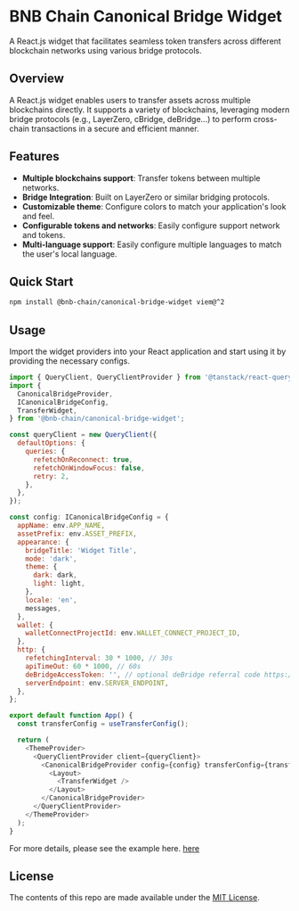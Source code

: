 # BNB Chain Canonical Bridge Widget

A React.js widget that facilitates seamless token transfers across different blockchain networks
using various bridge protocols.

## Overview

A React.js widget enables users to transfer assets across multiple blockchains directly. It supports
a variety of blockchains, leveraging modern bridge protocols (e.g., LayerZero, cBridge, deBridge...)
to perform cross-chain transactions in a secure and efficient manner.

## Features

- **Multiple blockchains support**: Transfer tokens between multiple networks.
- **Bridge Integration**: Built on LayerZero or similar bridging protocols.
- **Customizable theme**: Configure colors to match your application's look and feel.
- **Configurable tokens and networks**: Easily configure support network and tokens.
- **Multi-language support**: Easily configure multiple languages to match the user's local
  language.

## Quick Start

```bash
npm install @bnb-chain/canonical-bridge-widget viem@^2
```

## Usage

Import the widget providers into your React application and start using it by providing the
necessary configs.

```javascript
import { QueryClient, QueryClientProvider } from '@tanstack/react-query';
import {
  CanonicalBridgeProvider,
  ICanonicalBridgeConfig,
  TransferWidget,
} from '@bnb-chain/canonical-bridge-widget';

const queryClient = new QueryClient({
  defaultOptions: {
    queries: {
      refetchOnReconnect: true,
      refetchOnWindowFocus: false,
      retry: 2,
    },
  },
});

const config: ICanonicalBridgeConfig = {
  appName: env.APP_NAME,
  assetPrefix: env.ASSET_PREFIX,
  appearance: {
    bridgeTitle: 'Widget Title',
    mode: 'dark',
    theme: {
      dark: dark,
      light: light,
    },
    locale: 'en',
    messages,
  },
  wallet: {
    walletConnectProjectId: env.WALLET_CONNECT_PROJECT_ID,
  },
  http: {
    refetchingInterval: 30 * 1000, // 30s
    apiTimeOut: 60 * 1000, // 60s
    deBridgeAccessToken: '', // optional deBridge referral code https://app.debridge.finance/refer
    serverEndpoint: env.SERVER_ENDPOINT,
  },
};

export default function App() {
  const transferConfig = useTransferConfig();

  return (
    <ThemeProvider>
      <QueryClientProvider client={queryClient}>
        <CanonicalBridgeProvider config={config} transferConfig={transferConfig} chains={chains}>
          <Layout>
            <TransferWidget />
          </Layout>
        </CanonicalBridgeProvider>
      </QueryClientProvider>
    </ThemeProvider>
  );
}
```

For more details, please see the example here.
[here](https://github.com/bnb-chain/canonical-bridge/blob/main/apps/canonical-bridge-ui/pages/_app.tsx)

## License

The contents of this repo are made available under the
[MIT License](https://github.com/bnb-chain/canonical-bridge/tree/main/LICENSE).

